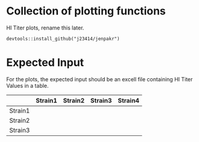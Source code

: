 # Collection of plotting functions

HI Titer plots, rename this later. 

```
devtools::install_github("j23414/jenpakr")
```

# Expected Input

For the plots, the expected input should be an excell file containing HI Titer Values in a table.

|   | Strain1 | Strain2 | Strain3 | Strain4 |
|---|---|---|---|---|
| Strain1 |   |   |   |   |
| Strain2 |   |   |   |   |
| Strain3 |   |   |   |   |
